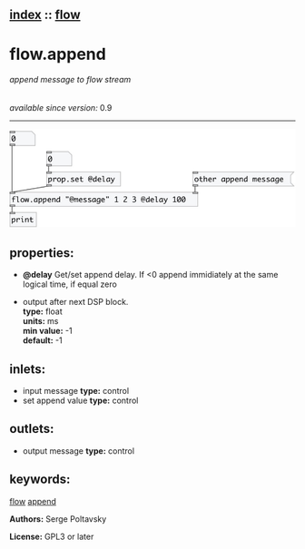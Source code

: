 [index](index.html) :: [flow](category_flow.html)
---

# flow.append

###### append message to flow stream

*available since version:* 0.9

---




[![example](../examples/img/flow.append.jpg)](../examples/pd/flow.append.pd)







## properties:

* **@delay** 
Get/set append delay. If &lt;0 append immidiately at the same logical time, if equal zero
- output after next DSP block.<br>
__type:__ float<br>
__units:__ ms<br>
__min value:__ -1<br>
__default:__ -1<br>



## inlets:

* input message 
__type:__ control<br>
* set append value 
__type:__ control<br>



## outlets:

* output message
__type:__ control<br>



## keywords:

[flow](keywords/flow.html)
[append](keywords/append.html)






**Authors:** Serge Poltavsky




**License:** GPL3 or later





